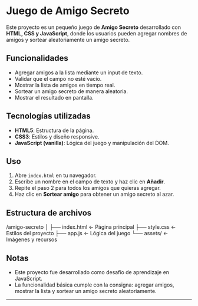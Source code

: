 # Juego de Amigo Secreto

Este proyecto es un pequeño juego de **Amigo Secreto** desarrollado con **HTML, CSS y JavaScript**, donde los usuarios pueden agregar nombres de amigos y sortear aleatoriamente un amigo secreto.

## Funcionalidades

- Agregar amigos a la lista mediante un input de texto.
- Validar que el campo no esté vacío.
- Mostrar la lista de amigos en tiempo real.
- Sortear un amigo secreto de manera aleatoria.
- Mostrar el resultado en pantalla.

## Tecnologías utilizadas

- **HTML5**: Estructura de la página.
- **CSS3**: Estilos y diseño responsive.
- **JavaScript (vanilla)**: Lógica del juego y manipulación del DOM.

## Uso

1. Abre `index.html` en tu navegador.
2. Escribe un nombre en el campo de texto y haz clic en **Añadir**.
3. Repite el paso 2 para todos los amigos que quieras agregar.
4. Haz clic en **Sortear amigo** para obtener un amigo secreto al azar.

## Estructura de archivos

/amigo-secreto
│
├── index.html ← Página principal
├── style.css ← Estilos del proyecto
├── app.js ← Lógica del juego
└── assets/ ← Imágenes y recursos

## Notas

- Este proyecto fue desarrollado como desafío de aprendizaje en JavaScript.
- La funcionalidad básica cumple con la consigna: agregar amigos, mostrar la lista y sortear un amigo secreto aleatoriamente.

---

